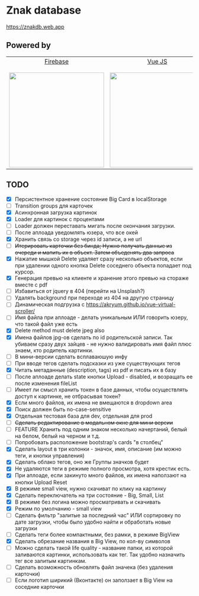 # Znak database

https://znakdb.web.app

## Powered by 

<table>
<tr valign="middle">
<td width="20%" align="center">
  <a href="https://firebase.google.com/">Firebase</a><br><br>
  <a href="https://firebase.google.com/"><img src="https://firebase.google.com/downloads/brand-guidelines/PNG/logo-built_black.png" width="256"></a>
</td>
<td width="20%" align="center">
  <a href="https://vuejs.org/">Vue JS</a><br><br>
  <a href="https://vuejs.org/"><img src="https://it.badykov.com/assets/img/blog/thumbs/advantages-of-vuejs.png" width="256"></a>
</td>
<td width="10%" align="center">
  <a href="https://bootstrap-vue.org/">Bootstrap-vue</a><br><br>
  <a href="https://bootstrap-vue.org/"><img src="https://bootstrap-vue.org/_nuxt/icons/icon_512x512.67aef2.png" width="64"></a>
</td>
<td width="20%" align="center">
  <a href="https://mozilla.github.io/pdf.js/">Pdfjs</a><br><br>
  <a href="https://mozilla.github.io/pdf.js/"><img src="https://upload.wikimedia.org/wikipedia/commons/thumb/b/b2/Pdf-js_logo.svg/1200px-Pdf-js_logo.svg.png" width="64"></a>
</td>
</tr>
</table>



TODO
---------------
- [x] Персистентное хранение состояние Big Card в localStorage  
- [ ] Transition groups для карточек
- [x] Асинхронная загрузка картинок
- [x] Loader для картинок с процентами
- [ ] Loader должен переставать мигать после окончания загрузки.
- [ ] После аплоада уведомлять юзера, что все окей 
- [x] Хранить связь со storage через id записи, а не url
- [ ] ~~Итерировать карточки без бинда; Нужно получать данные из очереди и мапить их в объект. Затем объеденять два запроса~~
- [x] Нажатие мышкой Delete удаляет сразу несколько объектов, если при удалении одного кнопка Delete соседнего объекта попадает под курсор.
- [x] Генерация превью на клиенте и хранение этого превью на стораже вместе с pdf 
- [ ] Избавиться от jquery в 404 (перейти на Unsplash?)
- [ ] Удалять background при переходе из 404 на другую страницу
- [ ] Динамическая подгрузка с https://akryum.github.io/vue-virtual-scroller/
- [ ] Имя файла при аплоаде - делать уникальным ИЛИ говорить юзеру, что такой файл уже есть
- [x] Delete method must delete jpeg also  
- [x] Имена файлов jpg-ов сделать по id родительской записи. Так убиваем сразу двух зайцев - не нужно валидировать имя файл плюс знаем, кто родитель картинки.
- [ ] В мини-версии сделать всплаваюшую инфу
- [ ] При вводе тегов сделать подсказки из уже существующих тегов
- [x] Читать метаданные (description, tags) из pdf и писать их в базу
- [ ] После аплоаде делать state кнопки Upload - disabled, и возращать ее после изменения fileList
- [ ] Имеет ли смысл хранить токен в базе данных, чтобы осуществлять доступ к картинке, не отбрасывая токен?
- [x] Если много файлов, их имена не вмещаются в dropdown area 
- [x] Поиск должен быть no-case-sensitive
- [x] Отдельная тестовая база для dev, отдельная для prod
- [ ] ~~Сделать редактирование в модальном окне для мини версии~~
- [ ] FEATURE Хранить под одним знаком несколько начертаний, белый на белом, белый на черном и т.д.
- [ ] Попробовать расположение bootstrap's cards "в столбец"
- [x] Сделать layout в три колонки - значок, имя, описание (им можно теги, и кнопки управления)
- [x] Сделать облако тегов, оно же Группы значков будет
- [x] Не удаляются теги в режиме полного просмотра, хотя крестик есть.
- [x] При аплоаде, если закинуто много файлов, их имена наползают на кнопки Upload Reset
- [x] В режиме small view, нужно скачиват по клику на картинку
- [x] Сделать переключатель на три состояние - Big, Small, List
- [x] В режиме без логина можно просматривать и скачивать
- [x] Режим по умолчанию - small view
- [ ] Сделать фильтр "залитые за последний час" ИЛИ сортировку по дате загрузки, чтобы было удобно найти и обработать новые загрузки
- [ ] Сделать теги более компактными, без рамки, в режиме BigView
- [x] Сделать обрезание названия в Big View, по кол-ву символов
- [ ] Можно сделать такой life quality - название папки, из которой заливаются картинки, использовать как тег. Так удобно назначить тег все залитым картинкам.
- [ ] Сделать возможность обновлять файл значека (без удаления карточки)
- [ ] Если логотип ширикий (Вконтакте) он заползает в Big View на соседние карточки